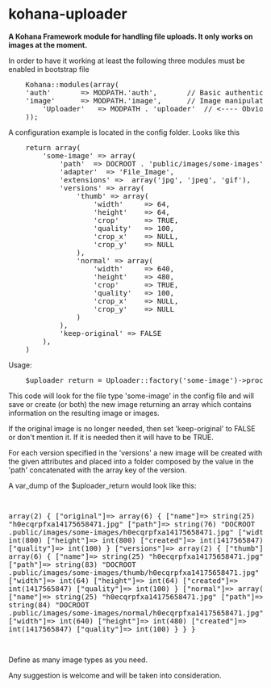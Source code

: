 kohana-uploader
===============

<p><strong>A Kohana Framework module for handling file uploads. It only works on images at the moment. </strong></p>

<p>In order to have it working at least the following three modules must be enabled in bootstrap file</p>

<pre>
    Kohana::modules(array(
	'auth'       => MODPATH.'auth',       // Basic authentication
	'image'      => MODPATH.'image',      // Image manipulation
        'Uploader'   => MODPATH . 'uploader'  // <---- Obviously the module from this repository
    ));
</pre>

<p>A configuration example is located in the config folder. Looks like this</p>
<pre>
    return array(
        'some-image' => array(
            'path'  => DOCROOT . 'public/images/some-images',
            'adapter'  => 'File_Image',
            'extensions' =>  array('jpg', 'jpeg', 'gif'),
            'versions' => array(
                'thumb' => array(
                    'width'     => 64, 
                    'height'    => 64,
                    'crop'      => TRUE,
                    'quality'   => 100,
                    'crop_x'    => NULL,
                    'crop_y'    => NULL
                ),
                'normal' => array(
                    'width'     => 640,
                    'height'    => 480,
                    'crop'      => TRUE,
                    'quality'   => 100,
                    'crop_x'    => NULL,
                    'crop_y'    => NULL
                )
            ),
            'keep-original' => FALSE
        ),
    )
</pre>
Usage:
<pre>
    $uploader_return = Uploader::factory('some-image')->process_upload($_FILES['image']);
</pre>
<p>
    This code will look for the file type 'some-image' in the config file and will save or create (or both) the new image returning an array which contains information on the resulting image or images.
</p>
<p>
    If the original image is no longer needed, then set 'keep-original' to FALSE or don't mention it. If it is needed then it will have to be TRUE.
</p>
<p>
    For each version specified in the 'versions' a new image will be created with the given attributes and placed into a folder composed by the value in the 'path' concatenated with the array key of the version.
</p>

<p>
    A var_dump of the $uploader_return would look like this:
</p>
<pre>

array(2) {
    ["original"]=>
        array(6) {
            ["name"]=>
            string(25) "h0ecqrpfxa14175658471.jpg"
            ["path"]=>
            string(76) "DOCROOT .public/images/some-images/h0ecqrpfxa14175658471.jpg"
            ["width"]=>
            int(800)
            ["height"]=>
            int(800)
            ["created"]=>
            int(1417565847)
            ["quality"]=>
            int(100)
        }
    ["versions"]=>
        array(2) {
          ["thumb"]=>
            array(6) {
                ["name"]=>
                string(25) "h0ecqrpfxa14175658471.jpg"
                ["path"]=>
                string(83) "DOCROOT .public/images/some-images/thumb/h0ecqrpfxa14175658471.jpg"
                ["width"]=>
                int(64)
                ["height"]=>
                int(64)
                ["created"]=>
                int(1417565847)
                ["quality"]=>
                int(100)
            }
          ["normal"]=>
            array(6) {
                ["name"]=>
                string(25) "h0ecqrpfxa14175658471.jpg"
                ["path"]=>
                string(84) "DOCROOT .public/images/some-images/normal/h0ecqrpfxa14175658471.jpg"
                ["width"]=>
                int(640)
                ["height"]=>
                int(480)
                ["created"]=>
                int(1417565847)
                ["quality"]=>
                int(100)
            }
        }
}


</pre>

<p>
    Define as many image types as you need.
</p>
<p>
    Any suggestion is welcome and will be taken into consideration.
</p>